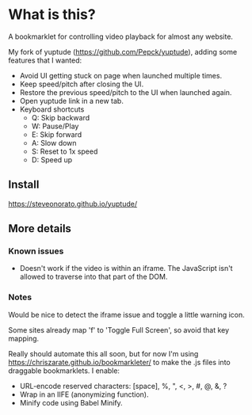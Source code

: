 # What is this?

A bookmarklet for controlling video playback for almost any website.

My fork of yuptude (https://github.com/Pepck/yuptude), adding some features that I wanted:
* Avoid UI getting stuck on page when launched multiple times.
* Keep speed/pitch after closing the UI.
* Restore the previous speed/pitch to the UI when launched again.
* Open yuptude link in a new tab.
* Keyboard shortcuts
  * Q: Skip backward
  * W: Pause/Play
  * E: Skip forward
  * A: Slow down
  * S: Reset to 1x speed
  * D: Speed up

## Install 

https://steveonorato.github.io/yuptude/

## More details

### Known issues

* Doesn't work if the video is within an iframe.  The JavaScript isn't allowed to traverse into that part of the DOM.

### Notes

Would be nice to detect the iframe issue and toggle a little warning icon.

Some sites already map 'f' to 'Toggle Full Screen', so avoid that key mapping.

Really should automate this all soon, but for now I'm using https://chriszarate.github.io/bookmarkleter/ to make the .js files into draggable bookmarklets.
I enable:
* URL-encode reserved characters: [space], %, ", <, >, #, @, &, ?
* Wrap in an IIFE (anonymizing function).
* Minify code using Babel Minify. 
